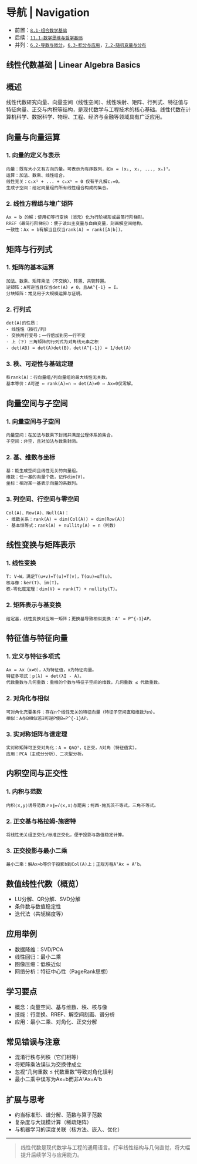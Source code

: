 # 导航 | Navigation

- 前置：[`8.1-组合数学基础`](../../8-离散数学/8.1-组合数学基础.md)
- 后续：[`11.1-数学思维与哲学基础`](../../11-数学哲学与思维/11.1-数学思维与哲学基础.md)
- 并列：[`6.2-导数与微分`](../../6-微积分与分析/6.2-导数与微分.md)，[`6.3-积分与应用`](../../6-微积分与分析/6.3-积分与应用.md)，[`7.2-随机变量与分布`](../../7-概率与统计/7.2-随机变量与分布.md)

## 线性代数基础 | Linear Algebra Basics

## 概述

线性代数研究向量、向量空间（线性空间）、线性映射、矩阵、行列式、特征值与特征向量、正交与内积等结构，是现代数学与工程技术的核心基础。线性代数在计算机科学、数据科学、物理、工程、经济与金融等领域具有广泛应用。

## 向量与向量运算

### 1. 向量的定义与表示

```text
向量：既有大小又有方向的量。可表示为有序数列，如x = (x₁, x₂, ..., xₙ)ᵀ。
运算：加法、数乘、线性组合。
线性无关：c₁x¹ + ... + cₖxᵏ = 0 仅有平凡解cᵢ=0。
生成子空间：给定向量组的所有线性组合构成的集合。
```

### 2. 线性方程组与增广矩阵

```text
Ax = b 的解：使用初等行变换（消元）化为行阶梯形或最简行阶梯形。
RREF（最简行阶梯形）：便于读出主变量与自由变量，刻画解空间结构。
一致性：Ax = b有解当且仅当rank(A) = rank([A|b])。
```

## 矩阵与行列式

### 1. 矩阵的基本运算

```text
加法、数乘、矩阵乘法（不交换）、转置、共轭转置。
逆矩阵：A可逆当且仅当det(A) ≠ 0，且AA^{-1} = I。
分块矩阵：常见用于大规模运算与证明。
```

### 2. 行列式

```text
det(A)的性质：
- 线性性（按行/列）
- 交换两行变号；一行倍加到另一行不变
- 上（下）三角矩阵的行列式为对角线元素之积
- det(AB) = det(A)det(B)，det(A^{-1}) = 1/det(A)
```

### 3. 秩、可逆性与基础定理

```text
秩rank(A)：行向量组/列向量组的最大线性无关数。
基本等价：A可逆 ⇔ rank(A)=n ⇔ det(A)≠0 ⇔ Ax=0仅零解。
```

## 向量空间与子空间

### 1. 向量空间与子空间

```text
向量空间：在加法与数乘下封闭并满足公理体系的集合。
子空间：非空，且对加法与数乘封闭。
```

### 2. 基、维数与坐标

```text
基：能生成空间且线性无关的向量组。
维数：任一基的向量个数，记作dim(V)。
坐标：相对某一基表示向量的系数列。
```

### 3. 列空间、行空间与零空间

```text
Col(A)、Row(A)、Null(A)：
- 维数关系：rank(A) = dim(Col(A)) = dim(Row(A))
- 基本恒等式：rank(A) + nullity(A) = n（列数）
```

## 线性变换与矩阵表示

### 1. 线性变换

```text
T: V→W，满足T(u+v)=T(u)+T(v)，T(αu)=αT(u)。
核与像：ker(T)、im(T)。
秩-零化度定理：dim(V) = rank(T) + nullity(T)。
```

### 2. 矩阵表示与基变换

```text
给定基，线性变换对应唯一矩阵；更换基导致相似变换：A' = P^{-1}AP。
```

## 特征值与特征向量

### 1. 定义与特征多项式

```text
Ax = λx（x≠0），λ为特征值，x为特征向量。
特征多项式：p(λ) = det(λI - A)。
代数重数与几何重数：重根的个数与特征子空间的维数，几何重数 ≤ 代数重数。
```

### 2. 对角化与相似

```text
可对角化充要条件：存在n个线性无关的特征向量（特征子空间直和维数为n）。
相似：A与B相似若∃可逆P使B=P^{-1}AP。
```

### 3. 实对称矩阵与谱定理

```text
实对称矩阵可正交对角化：A = QΛQᵀ，Q正交，Λ对角（特征值实）。
应用：PCA（主成分分析）、二次型分析。
```

## 内积空间与正交性

### 1. 内积与范数

```text
内积⟨x,y⟩诱导范数∥x∥=√⟨x,x⟩与距离；柯西-施瓦茨不等式，三角不等式。
```

### 2. 正交基与格拉姆-施密特

```text
将线性无关组正交化/标准正交化，便于投影与数值稳定计算。
```

### 3. 正交投影与最小二乘

```text
最小二乘：解Ax≈b等价于投影b到Col(A)上；正规方程AᵀAx = Aᵀb。
```

## 数值线性代数（概览）

- LU分解、QR分解、SVD分解
- 条件数与数值稳定性
- 迭代法（共轭梯度等）

## 应用举例

- 数据降维：SVD/PCA
- 线性回归：最小二乘
- 图像压缩：低秩近似
- 网络分析：特征中心性（PageRank思想）

## 学习要点

- 概念：向量空间、基与维数、秩、核与像
- 技能：行变换、RREF、解空间刻画、谱分析
- 应用：最小二乘、对角化、正交分解

## 常见错误与注意

- 混淆行秩与列秩（它们相等）
- 将矩阵乘法误认为交换律成立
- 忽视“几何重数 ≤ 代数重数”导致对角化误判
- 最小二乘中误写为Ax=b而非AᵀAx=Aᵀb

## 扩展与思考

- 约当标准形、谱分解、范数与算子范数
- 复杂度与大规模计算（稀疏矩阵）
- 与机器学习的深度关联（核方法、嵌入、优化）

---

> 线性代数是现代数学与工程的通用语言。打牢线性结构与几何直觉，将大幅提升后续学习与应用能力。
